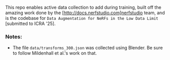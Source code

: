 This repo enables active data collection to add during training, built off the amazing work done by the [http://docs.nerfstudio.com]nerfstudio team, and is the codebase for `Data Augmentation for NeRFs in the Low Data Limit` [submitted to ICRA '25].

### Notes:
- The file `data/transforms_300.json` was collected using Blender. Be sure to follow Mildenhall et al.'s work on that.